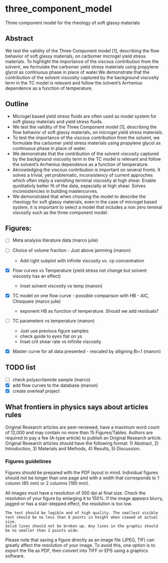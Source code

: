 # three_component_model

Three component model for the rheology of soft glassy materials

## Abstract
 
We test the validity of the Three Component model [1], describing the flow behavior of soft glassy materials, on carbomer microgel yield stress materials. To highlight the importance of the viscous contribution from the solvent, we formulate the carbomer yield stress materials using propylene glycol as continuous phase in place of water.We demonstrate that the contribution of the solvent viscosity captured by the background viscosity term in the TC model is relevant and follow the solvent’s Arrhenius dependence as a function of temperature.

## Outline

* Microgel based yield stress fluids are often used as model system for soft glassy materials and yield stress fluids.
* We test the validity of the Three Component model [1], describing the flow behavior of soft glassy materials, on microgel yield stress materials. 
* To test the importance of the viscous contribution from the solvent, we formulate the carbomer yield stress materials using propylene glycol as continuous phase in place of water. 
* We demonstrate that the contribution of the solvent viscosity captured by the background viscosity term in the TC model is relevant and follow the solvent’s Arrhenius dependence as a function of temperature.
* Aknowledging the viscous contribution is important on several fronts. It solves a trivial, yet problematic, inconsistency of current approches which often imply a vanishing terminal viscosity at high shear. Enable quntitativly better fit of the data, especially at high shear. Solves inconsistencies in building mastercurves.
* We demonstrated that when choosing the model to describe the rheology for soft glassy materials, even in the case of microgel based system, it is important to select a model that includes a non zero teminal viscosity such as the three component model.   

## Figures:

- [ ] Meta analysis literature data (marco julie) 

- [ ] Choice of volume fraction - Just above jamming (manon)
    * Add right subplot with infinite viscosity vs. cp concentration
    
- [x] Flow curves vs Temperature (yield stress not change but solvent viscosity has an effect) 
    * Inset solvent viscosity vs temp (manon)

- [x] TC model on one flow curve - possible comparison with HB - AIC, Chisquare (marco julie)
    * exponent HB as function of temperature. Should we add residuals? 

- [ ] TC parameters vs temperature (manon)
    * Just use previous figure samples
    * check guide to eyes flat on ys
    * Inset crit shear rate vs infinite viscosity

- [x] Master curve for all data presented - rescaled by alligning Bi=1 (manon)

## TODO list 
- [ ] check polyacrilamide sample (marco)
- [x] add flow curves to the database (manon) 
- [x] create overleaf project

## What frontiers in physics says about articles rules 

Original Research articles are peer-reviewed, have a maximum word count of 12,000 and may contain no more than 15 Figures/Tables. Authors are required to pay a fee (A-type article) to publish an Original Research article. Original Research articles should have the following format: 1) Abstract, 2) Introduction, 3) Materials and Methods, 4) Results, 5) Discussion. 

### Figures guidelines

Figures should be prepared with the PDF layout in mind. Individual figures should not be longer than one page and with a width that corresponds to 1 column (85 mm) or 2 columns (180 mm).

All images must have a resolution of 300 dpi at final size. Check the resolution of your figure by enlarging it to 150%. If the image appears blurry, jagged or has a stair-stepped effect, the resolution is too low.

    The text should be legible and of high quality. The smallest visible text should be no less than 8 points in height when viewed at actual size.
    Solid lines should not be broken up. Any lines in the graphic should be no smaller than 2 points wide.

Please note that saving a figure directly as an image file (JPEG, TIF) can greatly affect the resolution of your image. To avoid this, one option is to export the file as PDF, then convert into TIFF or EPS using a graphics software.
